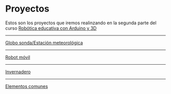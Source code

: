 # Proyectos

Estos son los proyectos que iremos realinzando en la segunda parte del curso 
[Robótica educativa con Arduino y 3D](https://github.com/javacasm/Robotica-Educativa-Arduino-y-3D/blob/master/Rob%C3%B3tica%20educativa-%20proyectos%20con%20Arduino%20y%203D.md)

 
* * * 

[Globo sonda/Estación meteorológica](https://github.com/javacasm/Robotica-Educativa-Arduino-y-3D/blob/master/proyectos/globo.md)

* * *

[Robot móvil](https://github.com/javacasm/Robotica-Educativa-Arduino-y-3D/blob/master/proyectos/robot.md)

* * * 

[Invernadero](https://github.com/javacasm/Robotica-Educativa-Arduino-y-3D/blob/master/proyectos/invernadero.md)
* * * 
[Elementos comunes](https://github.com/javacasm/Robotica-Educativa-Arduino-y-3D/blob/master/proyectos/comunes.md)
